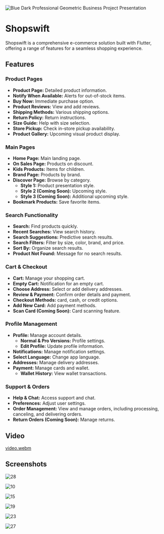 ![Blue Dark Professional Geometric Business Project Presentation ](https://github.com/user-attachments/assets/d407e87d-e6e1-43d2-8800-1e4e34432f97)



# Shopswift

Shopswift is a comprehensive e-commerce solution built with Flutter, offering a range of features for a seamless shopping experience.

## Features

### Product Pages
- **Product Page:** Detailed product information.
- **Notify When Available:** Alerts for out-of-stock items.
- **Buy Now:** Immediate purchase option.
- **Product Reviews:** View and add reviews.
- **Shipping Methods:** Various shipping options.
- **Return Policy:** Return instructions.
- **Size Guide:** Help with size selection.
- **Store Pickup:** Check in-store pickup availability.
- **Product Gallery:** Upcoming visual product display.

### Main Pages
- **Home Page:** Main landing page.
- **On Sales Page:** Products on discount.
- **Kids Products:** Items for children.
- **Brand Page:** Products by brand.
- **Discover Page:** Browse by category.
  - **Style 1:** Product presentation style.
  - **Style 2 (Coming Soon):** Upcoming style.
  - **Style 3 (Coming Soon):** Additional upcoming style.
- **Bookmark Products:** Save favorite items.

### Search Functionality
- **Search:** Find products quickly.
- **Recent Searches:** View search history.
- **Search Suggestions:** Predictive search results.
- **Search Filters:** Filter by size, color, brand, and price.
- **Sort By:** Organize search results.
- **Product Not Found:** Message for no search results.

### Cart & Checkout
- **Cart:** Manage your shopping cart.
- **Empty Cart:** Notification for an empty cart.
- **Choose Address:** Select or add delivery addresses.
- **Review & Payment:** Confirm order details and payment.
- **Checkout Methods:** card, cash, or credit options.
- **Add New Card:** Add payment methods.
- **Scan Card (Coming Soon):** Card scanning feature.

### Profile Management
- **Profile:** Manage account details.
  - **Normal & Pro Versions:** Profile settings.
  - **Edit Profile:** Update profile information.
- **Notifications:** Manage notification settings.
- **Select Language:** Change app language.
- **Addresses:** Manage delivery addresses.
- **Payment:** Manage cards and wallet.
  - **Wallet History:** View wallet transactions.

### Support & Orders
- **Help & Chat:** Access support and chat.
- **Preferences:** Adjust user settings.
- **Order Management:** View and manage orders, including processing, canceling, and delivering orders.
- **Return Orders (Coming Soon):** Manage returns.

## Video
 
[video.webm](https://github.com/user-attachments/assets/6b8554c1-6a42-4aea-a757-4da8c8375724)


## Screenshots

![28](https://github.com/user-attachments/assets/4d83bae4-c9f9-4eb4-a638-c2f9e4656412)


![10](https://github.com/user-attachments/assets/b22255fb-5b1d-421c-82e7-a090cd291fa0)


![15](https://github.com/user-attachments/assets/8a280abf-51b7-4dbd-8c91-138c6ae901a8)


![19](https://github.com/user-attachments/assets/cd3fbac1-bc10-47f1-b2dd-dd9610e4b3b3)


![23](https://github.com/user-attachments/assets/6cd01234-e179-4434-a0e6-41973ffbad0c)


![27](https://github.com/user-attachments/assets/fcb114a7-1a16-4207-a379-332628a1afbc)

